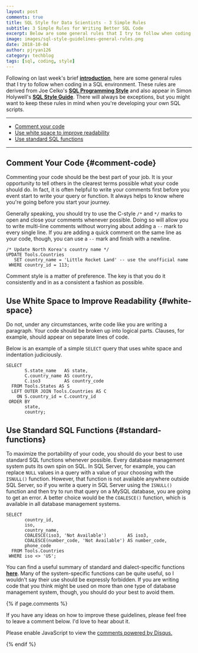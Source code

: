 ```yaml
---
layout: post
comments: true
title: SQL Style for Data Scientists - 3 Simple Rules
subtitle: 3 Simple Rules for Writing Better SQL Code
excerpt: Below are some general rules that I try to follow when coding in a SQL environment. There will always be exceptions, but you might want to keep these in mind when you're developing your own SQL scripts.
image: images/sql-style-guidelines-general-rules.png
date: 2018-10-04
author: pjryan126
category: techblog
tags: [sql, coding, style]
---
```


Following on last week's brief **[introduction](https://pjryan126.github.io/sql-style-intro/)**, here are some general rules 
that I try to follow when coding in a SQL 
environment. These rules are derived from Joe Celko's **[SQL Programming 
Style](https://www.amazon.com/Celkos-Programming-Kaufmann-Management-Systems/dp/0120887975/ref=sr\_1\_1?ie=UTF8&qid=1516645111&sr=8-1&keywords=Joe+Celko+SQL+Programming+Style)** 
and also appear in Simon Holywell's 
**[SQL Style Guide](http://www.sqlstyle.guide/)**. There will always be 
exceptions, but you might want to keep these rules in mind when you're 
developing your own SQL scripts.

----

* [Comment your code](#comment-code)
* [Use white space to improve readability](#white-space) 
* [Use standard SQL functions](#standard-functions)

----

## Comment Your Code {#comment-code}

Commenting your code should be the best part of your job. It is your 
opportunity to tell others in the clearest terms possible what your code should 
do. In fact, it is often helpful to write your comments first before you event 
start to write your query or function. It always helps to know where you're 
going before you start your journey.  

Generally speaking, you should try to use the C-style `/*` and `*/` marks to 
open and close your comments whenever possible. Doing so will allow you to write 
multi-line comments without worrying about adding a `--` mark to every single 
line. If you are adding a quick comment on the same line as your code, though, 
you can use a `--` mark and finish with a newline.

```
/* Update North Korea's country name */
UPDATE Tools.Countries
   SET country_name = 'Little Rocket Land' -- use the unofficial name
 WHERE country_id = 113;
```

Comment style is a matter of preference. The key is that you do it consistently 
and in as a consistent a fashion as possible.
   
## Use White Space to Improve Readability {#white-space}

Do not, under any circumstances, write code like you are writing a paragraph. 
Your code should be broken up into logical parts. Clauses, for example, should 
appear on separate lines of code.

Below is an example of a simple `SELECT` query that uses white space and 
indentation judiciously.

```
SELECT
       S.state_name   AS state,
       C.country_name AS country,
       C.iso3         AS country_code
  FROM Tools.States AS S
  LEFT OUTER JOIN Tools.Countries AS C
    ON S.country_id = C.country_id
 ORDER BY
       state,
       country;
```

## Use Standard SQL Functions {#standard-functions}

To maximize the portability of your code, you should do your best to use 
standard SQL functions whenever possible. Every database management system puts 
its own spin on SQL. In SQL Server, for example, you can replace `NULL` values 
in a query with a value of your choosing with the `ISNULL()` function. However, 
that function is not available anywhere outside SQL Server, so if you write a 
query in SQL Server using the `ISNULL()` function and then try to run that 
query on a MySQL database, you are going to get an error. A better choice would 
be the `COALESCE()` function, which is available in all database management 
systems. 

```
SELECT
       country_id,
       iso,
       country_name,
       COALESCE(iso3, 'Not Available')        AS iso3,
       COALESCE(number_code, 'Not Available') AS number_code,
       phone_code
  FROM Tools.Countries
 WHERE iso <> 'US';
```

You can find a useful summary of standard and dialect-specific functions 
**[here](https://en.wikibooks.org/wiki/SQL_Dialects_Reference)**. Many of the 
system-specific functions can be quite useful, so I wouldn't say their use 
should be expressly forbidden. If you are writing code that you think might be 
used on more than one type of database management system, though, you should do 
your best to avoid them. 

{% if page.comments %}

If you have any ideas on how to improve these guidelines, please feel free to leave a comment below. I'd love to hear about it.

<div id="disqus_thread"></div>
<script>

/**
*  RECOMMENDED CONFIGURATION VARIABLES: EDIT AND UNCOMMENT THE SECTION BELOW TO INSERT DYNAMIC VALUES FROM YOUR PLATFORM OR CMS.
*  LEARN WHY DEFINING THESE VARIABLES IS IMPORTANT: https://disqus.com/admin/universalcode/#configuration-variables*/
/*
var disqus_config = function () {
this.page.url = PAGE_URL;  // Replace PAGE_URL with your page's canonical URL variable
this.page.identifier = PAGE_IDENTIFIER; // Replace PAGE_IDENTIFIER with your page's unique identifier variable
};
*/
(function() { // DON'T EDIT BELOW THIS LINE
var d = document, s = d.createElement('script');
s.src = 'https://https-pjryan126-github-io.disqus.com/embed.js';
s.setAttribute('data-timestamp', +new Date());
(d.head || d.body).appendChild(s);
})();
</script>
<noscript>Please enable JavaScript to view the <a href="https://disqus.com/?ref_noscript">comments powered by Disqus.</a></noscript>
                            
{% endif %}







